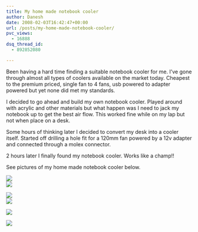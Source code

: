 ```yaml
---
title: My home made notebook cooler
author: Danesh
date: 2008-02-03T16:42:47+00:00
url: /posts/my-home-made-notebook-cooler/
pvc_views:
  - 16888
dsq_thread_id:
  - 892852080

---
```

Been having a hard time finding a suitable notebook cooler for me. I&#8217;ve gone through almost all types of coolers available on the market today. Cheapest to the premium priced, single fan to 4 fans, usb powered to adapter powered but yet none did met my standards.

I decided to go ahead and build my own notebook cooler. Played around with acrylic and other materials but what happen was I need to jack my notebook up to get the best air flow. This worked fine while on my lap but not when place on a desk. 

Some hours of thinking later I decided to convert my desk into a cooler itself. Started off drilling a hole fit for a 120mm fan powered by a 12v adapter and connected through a molex connector.

2 hours later I finally found my notebook cooler. Works like a champ!!

See pictures of my home made notebook cooler below.  
<!--more-->

  
![][1]  
![][2] 

![][3]  
![][4] 

![][5] 

![][6]

 [1]: http://img263.imageshack.us/img263/4294/1006175ak4.jpg
 [2]: http://img408.imageshack.us/img408/4447/1006176xx3.jpg
 [3]: http://img442.imageshack.us/img442/1040/1006178kj4.jpg
 [4]: http://img406.imageshack.us/img406/9661/1006179dx6.jpg
 [5]: http://img177.imageshack.us/img177/3835/1006181vz5.jpg
 [6]: http://img186.imageshack.us/img186/492/1006184ti8.jpg